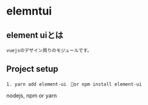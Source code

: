 # elemntui

## element uiとは
```
vuejsのデザイン周りのモジュールです。
```

## Project setup
```
1. yarn add element-ui　or npm install element-ui
```
nodejs, npm or yarn
